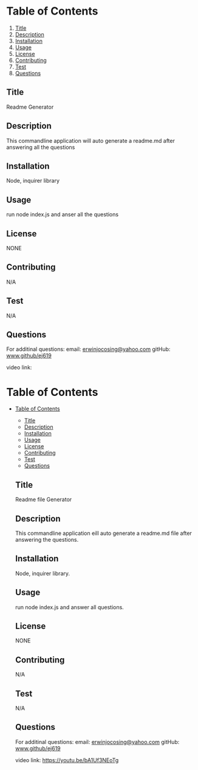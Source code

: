 
  # Table of Contents
  
  1. [Title](#title)
  2. [Description](#description)
  3. [Installation](#installation)
  4. [Usage](#usage)
  5. [License](#license)
  6. [Contributing](#contributing)
  7. [Test](#test)
  8. [Questions](#questions)

  ## Title <a name="title"></a>

  Readme Generator

  ## Description <a name="description"></a>

  This commandline application will auto generate a readme.md after answering all the questions

  ## Installation <a name="installation"></a>

  Node, inquirer library

  ## Usage <a name="usage"></a>

  run node index.js and anser all the questions

  ## License <a name="license"></a>

  NONE

  ## Contributing <a name="contributing"></a>

  N/A

  ## Test <a name="test"></a>
  
  N/A

  ## Questions <a name="questions"></a>

  For additinal questions:
  email: erwinjocosing@yahoo.com
  gitHub: www.github/ej619
  
  video link: 
  # Table of Contents
  
- [Table of Contents](#table-of-contents)
  - [Title ](#title-)
  - [Description ](#description-)
  - [Installation ](#installation-)
  - [Usage ](#usage-)
  - [License ](#license-)
  - [Contributing ](#contributing-)
  - [Test ](#test-)
  - [Questions ](#questions-)

  ## Title <a name="title"></a>

  Readme file Generator

  ## Description <a name="description"></a>

  This commandline application eill auto generate a readme.md file after answering the questions.

  ## Installation <a name="installation"></a>

  Node, inquirer library.

  ## Usage <a name="usage"></a>

  run node index.js and answer all questions.

  ## License <a name="license"></a>

  NONE

  ## Contributing <a name="contributing"></a>

  N/A

  ## Test <a name="test"></a>
  
  N/A

  ## Questions <a name="questions"></a>

  For additinal questions:
  email: erwinjocosing@yahoo.com
  gitHub: www.github/ej619

  video link: https://youtu.be/bA1Uf3NEoTg

